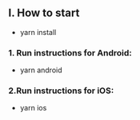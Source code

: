 ## I. How to start
* yarn install
### 1. Run instructions for Android:
* yarn android
### 2.Run instructions for iOS:
* yarn ios
